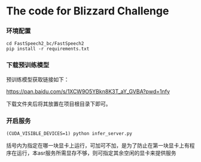 # The code for Blizzard Challenge
### 环境配置
```
cd FastSpeech2_bc/FastSpeech2
pip install -r requirements.txt
```

### 下载预训练模型

预训练模型获取链接如下：

https://pan.baidu.com/s/1XCW9O5YBkn8K3T_aY_GVBA?pwd=1nfy

下载文件夹后将其放置在项目根目录下即可。

### 开启服务
```
(CUDA_VISIBLE_DEVICES=1) python infer_server.py
```
括号内为指定在哪一块显卡上运行，可加可不加，是为了防止在第一块显卡上有程序在运行，本asr服务所需显存不够，则可指定其余空闲的显卡来提供服务
